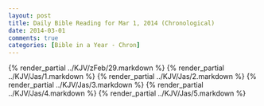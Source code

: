 ```yaml
---
layout: post
title: Daily Bible Reading for Mar 1, 2014 (Chronological)
date: 2014-03-01
comments: true
categories: [Bible in a Year - Chron]
---
```

{% render_partial ../KJV/zFeb/29.markdown %}
{% render_partial ../KJV/Jas/1.markdown %}
{% render_partial ../KJV/Jas/2.markdown %}
{% render_partial ../KJV/Jas/3.markdown %}
{% render_partial ../KJV/Jas/4.markdown %}
{% render_partial ../KJV/Jas/5.markdown %}
